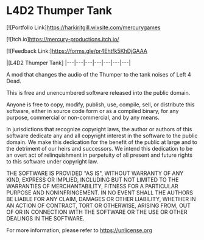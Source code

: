 # L4D2 Thumper Tank

[![Portfolio Link]https://harkiritgill.wixsite.com/mercurygames

[![Itch.io]https://mercury-productions.itch.io/

[![Feedback Link:]https://forms.gle/pr4Ehtfk5KhDjGAAA

|[L4D2 Thumper Tank]
|---|---|---|---|---|---|---|

A mod that changes the audio of the Thumper to the tank noises of Left 4 Dead.

This is free and unencumbered software released into the public domain.

Anyone is free to copy, modify, publish, use, compile, sell, or
distribute this software, either in source code form or as a compiled
binary, for any purpose, commercial or non-commercial, and by any
means.

In jurisdictions that recognize copyright laws, the author or authors
of this software dedicate any and all copyright interest in the
software to the public domain. We make this dedication for the benefit
of the public at large and to the detriment of our heirs and
successors. We intend this dedication to be an overt act of
relinquishment in perpetuity of all present and future rights to this
software under copyright law.

THE SOFTWARE IS PROVIDED "AS IS", WITHOUT WARRANTY OF ANY KIND,
EXPRESS OR IMPLIED, INCLUDING BUT NOT LIMITED TO THE WARRANTIES OF
MERCHANTABILITY, FITNESS FOR A PARTICULAR PURPOSE AND NONINFRINGEMENT.
IN NO EVENT SHALL THE AUTHORS BE LIABLE FOR ANY CLAIM, DAMAGES OR
OTHER LIABILITY, WHETHER IN AN ACTION OF CONTRACT, TORT OR OTHERWISE,
ARISING FROM, OUT OF OR IN CONNECTION WITH THE SOFTWARE OR THE USE OR
OTHER DEALINGS IN THE SOFTWARE.

For more information, please refer to <https://unlicense.org>
